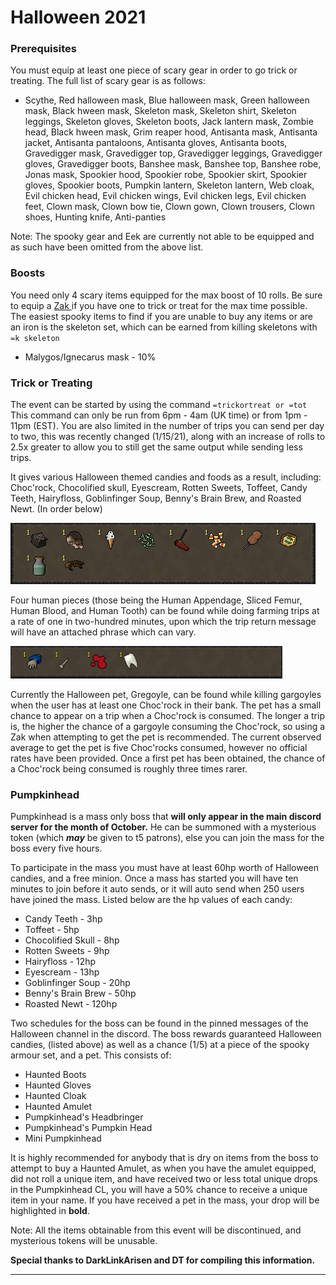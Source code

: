 # Halloween 2021

### Prerequisites

You must equip at least one piece of scary gear in order to go trick or treating. The full list of scary gear is as follows: 

* Scythe, Red halloween mask, Blue halloween mask, Green halloween mask, Black hween mask, Skeleton mask, Skeleton shirt, Skeleton leggings, Skeleton gloves, Skeleton boots, Jack lantern mask, Zombie head, Black hween mask, Grim reaper hood, Antisanta mask, Antisanta jacket, Antisanta pantaloons, Antisanta gloves, Antisanta boots, Gravedigger mask, Gravedigger top, Gravedigger leggings, Gravedigger gloves, Gravedigger boots, Banshee mask, Banshee top, Banshee robe, Jonas mask, Spookier hood, Spookier robe, Spookier skirt, Spookier gloves, Spookier boots, Pumpkin lantern, Skeleton lantern, Web cloak, Evil chicken head, Evil chicken wings, Evil chicken legs, Evil chicken feet, Clown mask, Clown bow tie, Clown gown, Clown trousers, Clown shoes, Hunting knife, Anti-panties

Note: The spooky gear and Eek are currently not able to be equipped and as such have been omitted from the above list.

### Boosts

You need only 4 scary items equipped for the max boost of 10 rolls. Be sure to equip a [Zak ](../custom-items/pets.md#miscellaneous-pets)if you have one to trick or treat for the max time possible. The easiest spooky items to find if you are unable to buy any items or are an iron is the skeleton set, which can be earned from killing skeletons with `=k skeleton`

* Malygos/Ignecarus mask - 10%

### Trick or Treating

The event can be started by using the command `=trickortreat or =tot` This command can only be run from 6pm - 4am (UK time) or from 1pm - 11pm (EST). You are also limited in the number of trips you can send per day to two, this was recently changed (1/15/21), along with an increase of rolls to 2.5x greater to allow you to still get the same output while sending less trips.

It gives various Halloween themed candies and foods as a result, including: Choc'rock, Chocolified skull, Eyescream, Rotten Sweets, Toffeet, Candy Teeth, Hairyfloss, Goblinfinger Soup, Benny's Brain Brew, and Roasted Newt. (In order below) 

![](<../.gitbook/assets/image (10).png>)

Four human pieces (those being the Human Appendage, Sliced Femur, Human Blood, and Human Tooth) can be found while doing farming trips at a rate of one in two-hundred minutes, upon which the trip return message will have an attached phrase which can vary.

![](<../.gitbook/assets/human bits wiki.png>)

Currently the Halloween pet, Gregoyle, can be found while killing gargoyles when the user has at least one Choc'rock in their bank. The pet has a small chance to appear on a trip when a Choc'rock is consumed. The longer a trip is, the higher the chance of a gargoyle consuming the Choc'rock, so using a Zak when attempting to get the pet is recommended. The current observed average to get the pet is five Choc'rocks consumed, however no official rates have been provided. Once a first pet has been obtained, the chance of a Choc'rock being consumed is roughly three times rarer.

### Pumpkinhead

Pumpkinhead is a mass only boss that **will only appear in the main discord server for the month of October.** He can be summoned with a mysterious token (which _**may**_ be given to t5 patrons), else you can join the mass for the boss every five hours.

To participate in the mass you must have at least 60hp worth of Halloween candies, and a free minion. Once a mass has started you will have ten minutes to join before it auto sends, or it will auto send when 250 users have joined the mass. Listed below are the hp values of each candy: 

* Candy Teeth - 3hp
* Toffeet - 5hp
* Chocolified Skull - 8hp
* Rotten Sweets - 9hp
* Hairyfloss - 12hp
* Eyescream - 13hp
* Goblinfinger Soup - 20hp
* Benny's Brain Brew - 50hp
* Roasted Newt - 120hp

Two schedules for the boss can be found in the pinned messages of the Halloween channel in the discord. The boss rewards guaranteed Halloween candies, (listed above) as well as a chance (1/5) at a piece of the spooky armour set, and a pet. This consists of:

* Haunted Boots
* Haunted Gloves
* Haunted Cloak
* Haunted Amulet
* Pumpkinhead's Headbringer
* Pumpkinhead's Pumpkin Head
* Mini Pumpkinhead

It is highly recommended for anybody that is dry on items from the boss to attempt to buy a Haunted Amulet, as when you have the amulet equipped, did not roll a unique item, and have received two or less total unique drops in the Pumpkinhead CL, you will have a 50% chance to receive a unique item in your name. If you have received a pet in the mass, your drop will be highlighted in **bold**.

Note: All the items obtainable from this event will be discontinued, and mysterious tokens will be unusable.

**Special thanks to DarkLinkArisen and DT for compiling this information.**



****
